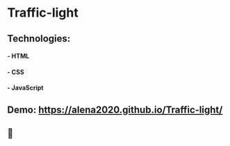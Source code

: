 # Traffic-light

## Technologies:

#### - HTML

#### - CSS

#### - JavaScript

## Demo: https://alena2020.github.io/Traffic-light/

## 🚦
